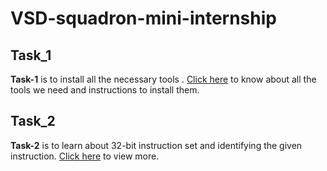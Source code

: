 # VSD-squadron-mini-internship


## Task_1

**Task-1** is to install all the necessary tools . [Click here](https://github.com/tejasbg19/VSD-squadron-mini-internship/blob/main/Task_1.md) to know about all the tools we need and instructions to install them.


## Task_2

**Task-2** is to learn about 32-bit instruction set and identifying the given instruction. [Click here](https://github.com/tejasbg19/VSD-squadron-mini-internship/blob/main/Task_2.md) to view more.
